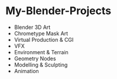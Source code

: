 # My-Blender-Projects
- Blender 3D Art
- Chrometype Mask Art
- Virtual Production & CGI
- VFX
- Environment & Terrain
- Geometry Nodes
- Modelling & Sculpting
- Animation

